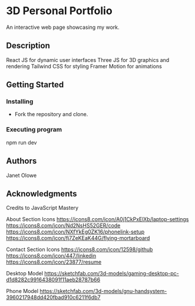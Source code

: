 # 3D Personal Portfolio

An interactive web page showcasing my work.

## Description

React JS for dynamic user interfaces
Three JS for 3D graphics and rendering
Tailwind CSS for styling 
Framer Motion for animations

## Getting Started

### Installing

* Fork the repository and clone.

### Executing program

npm run dev

## Authors

Janet Olowe

## Acknowledgments

Credits to JavaScript Mastery

About Section Icons
https://icons8.com/icon/A0j1CkPxElXb/laptop-settings
https://icons8.com/icon/Nd2NsHS52GER/code
https://icons8.com/icon/NXfYkEg0ZK16/phonelink-setup
https://icons8.com/icon/fj7ZeKEaK44G/flying-mortarboard

Contact Section Icons
https://icons8.com/icon/12598/github
https://icons8.com/icon/447/linkedin
https://icons8.com/icon/23877/resume

Desktop Model
https://sketchfab.com/3d-models/gaming-desktop-pc-d1d8282c9916438091f11aeb28787b66

Phone Model
https://sketchfab.com/3d-models/gnu-handsystem-3960217948dd420fbad910c6211f6db7

